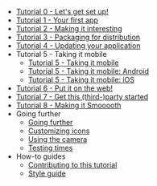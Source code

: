 <!-- rumdl-disable-line MD041 -->

<!-- rumdl-disable MD007 -->

- [Tutorial 0 - Let's get set up!](tutorial/tutorial-0.md)
- [Tutorial 1 - Your first app](tutorial/tutorial-1.md)
- [Tutorial 2 - Making it interesting](tutorial/tutorial-2.md)
- [Tutorial 3 - Packaging for distribution](tutorial/tutorial-3.md)
- [Tutorial 4 - Updating your application](tutorial/tutorial-4.md)
- Tutorial 5 - Taking it mobile
    - [Tutorial 5 - Taking it mobile](tutorial/tutorial-5/index.md)
    - [Tutorial 5 - Taking it mobile: Android](tutorial/tutorial-5/android.md)
    - [Tutorial 5 - Taking it mobile: iOS](tutorial/tutorial-5/iOS.md)
- [Tutorial 6 - Put it on the web!](tutorial/tutorial-6.md)
- [Tutorial 7 - Get this (third-)party started](tutorial/tutorial-7.md)
- [Tutorial 8 - Making it Smooooth](tutorial/tutorial-8.md)
- Going further
    - [Going further](tutorial/topics/index.md)
    - [Customizing icons](tutorial/topics/custom-icons.md)
    - [Using the camera](tutorial/topics/camera-access.md)
    - [Testing times](tutorial/topics/testing.md)
- How-to guides
    - [Contributing to this tutorial](how-to/contribute.md)
    - [Style guide](how-to/style-guide.md)
